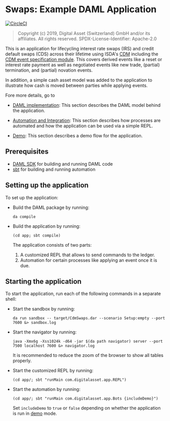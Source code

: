 # Swaps: Example DAML Application
[![CircleCI](https://circleci.com/gh/DACH-NY/ex-cdm-swaps.svg?style=svg&circle-token=770cc8e608a1260764040bacfe5e6c4031f4b5ea)](https://circleci.com/gh/DACH-NY/ex-cdm-swaps)

> Copyright (c) 2019, Digital Asset (Switzerland) GmbH and/or its affiliates. All rights reserved. SPDX-License-Identifier: Apache-2.0

This is an application for lifecycling interest rate swaps (IRS) and credit default swaps (CDS) across their lifetime using ISDA's [CDM](https://portal.cdm.rosetta-technology.io) including the [CDM event specification module](https://github.com/digital-asset/lib-cdm-event-specification-module). This covers derived events like a reset or interest rate payment as well as negotiated events like new trade, (partial) termination, and (partial) novation events.

In addition, a simple cash asset model was added to the application to illustrate how cash is moved between parties while applying events.

Fore more details, go to

* [DAML implementation](docs/daml.md): This section describes the DAML model behind the application.

* [Automation and Integration](docs/automation.md): This section describes how processes are automated and how the application can be used via a simple REPL.

* [Demo](docs/demo.md):  This section describes a demo flow for the application.


## Prerequisites

* [DAML SDK](https://daml.com/) for building and running DAML code
* [sbt](https://www.scala-sbt.org/) for building and running automation


## Setting up the application

To set up the application:

* Build the DAML package by running:

      da compile

* Build the application by running:

      (cd app; sbt compile)

   The application consists of two parts:
    1. A customized REPL that allows to send commands to the ledger.
    2. Automation for certain processes like applying an event once it is due.


## Starting the application

To start the application, run each of the following commands in a separate shell:

* Start the sandbox by running:

      da run sandbox -- target/CdmSwaps.dar --scenario Setup:empty --port 7600 &> sandbox.log


* Start the navigator by running:

      java -Xmx6g -Xss1024k -d64 -jar $(da path navigator) server --port 7500 localhost 7600 &> navigator.log

   It is recommended to reduce the zoom of the browser to show all tables properly.

* Start the customized REPL by running:

      (cd app/; sbt "runMain com.digitalasset.app.REPL")


* Start the automation by running:

      (cd app/; sbt "runMain com.digitalasset.app.Bots {includeDemo}")

   Set ``includeDemo`` to ``true`` or ``false`` depending on whether the application is run in [demo](docs/demo.md) mode.
